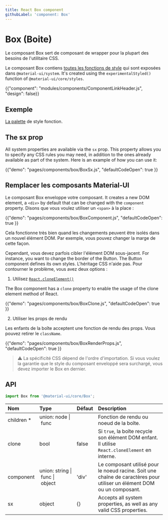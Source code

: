 ```yaml
---
title: React Box component
githubLabel: 'component: Box'
---
```


# Box (Boite)

<p class="description">Le composant Box sert de composant de wrapper pour la plupart des besoins de l'utilitaire CSS.</p>

Le composant Box contiens [toutes les fonctions de style](/system/basics/#all-inclusive) qui sont exposées dans `@material-ui/system`. It's created using the `experimentalStyled()` function of `@material-ui/core/styles`.

{{"component": "modules/components/ComponentLinkHeader.js", "design": false}}

## Exemple

[La palette](/system/palette/) de style fonction.

## The sx prop

All system properties are available via the `sx` prop. This property allows you to specify any CSS rules you may need, in addition to the ones already available as part of the system. Here is an example of how you can use it:

{{"demo": "pages/components/box/BoxSx.js", "defaultCodeOpen": true }}

## Remplacer les composants Material-UI

Le composant Box enveloppe votre composant. It creates a new DOM element, a `<div>` by default that can be changed with the `component` property. Disons que vous voulez utiliser un `<span>` à la place :

{{"demo": "pages/components/box/BoxComponent.js", "defaultCodeOpen": true }}

Cela fonctionne très bien quand les changements peuvent être isolés dans un nouvel élément DOM. Par exemple, vous pouvez changer la marge de cette façon.

Cependant, vous devez parfois cibler l'élément DOM sous-jacent. For instance, you want to change the border of the Button. The Button component defines its own styles. L'héritage CSS n'aide pas. Pour contourner le problème, vous avez deux options :

1. Utilisez [`React.cloneElement()`](https://reactjs.org/docs/react-api.html#cloneelement)

The Box component has a `clone` property to enable the usage of the clone element method of React.

{{"demo": "pages/components/box/BoxClone.js", "defaultCodeOpen": true }}

2. Utiliser les props de rendu

Les enfants de la boîte acceptent une fonction de rendu des props. Vous pouvez retirer le `className`.

{{"demo": "pages/components/box/BoxRenderProps.js", "defaultCodeOpen": true }}

> ⚠ La spécificité CSS dépend de l'ordre d'importation. Si vous voulez la garantie que le style du composant enveloppé sera surchargé, vous devez importer le Box en dernier.

## API

```jsx
import Box from '@material-ui/core/Box';
```

| Nom                                                     | Type                                                                                                                          | Défaut                                  | Description                                                                                                            |
|:------------------------------------------------------- |:----------------------------------------------------------------------------------------------------------------------------- |:--------------------------------------- |:---------------------------------------------------------------------------------------------------------------------- |
| <span class="prop-name required">children&nbsp;*</span> | <span class="prop-type">union:&nbsp;node&nbsp;&#124;<br>&nbsp;func<br></span>                                     |                                         | Fonction de rendu ou noeud de la boîte.                                                                                |
| <span class="prop-name">clone</span>                    | <span class="prop-type">bool</span>                                                                                           | <span class="prop-default">false</span> | Si `true`, la boîte recycle son élément DOM enfant. Il utilise `React.cloneElement` en interne.                        |
| <span class="prop-name">component</span>                | <span class="prop-type">union:&nbsp;string&nbsp;&#124;<br>&nbsp;func&nbsp;&#124;<br>&nbsp;object<br></span> | <span class="prop-default">'div'</span> | Le composant utilisé pour le noeud racine. Soit une chaîne de caractères pour utiliser un élément DOM ou un composant. |
| <span class="prop-name">sx</span>                       | <span class="prop-type">object</span>                                                                                         | <span class="prop-default">{}</span>    | Accepts all system properties, as well as any valid CSS properties.                                                    |
